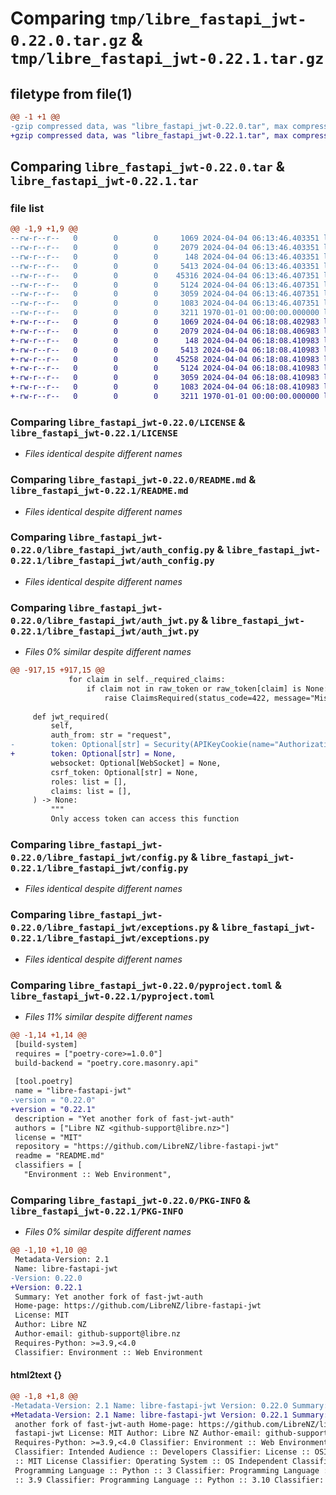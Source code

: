 # Comparing `tmp/libre_fastapi_jwt-0.22.0.tar.gz` & `tmp/libre_fastapi_jwt-0.22.1.tar.gz`

## filetype from file(1)

```diff
@@ -1 +1 @@
-gzip compressed data, was "libre_fastapi_jwt-0.22.0.tar", max compression
+gzip compressed data, was "libre_fastapi_jwt-0.22.1.tar", max compression
```

## Comparing `libre_fastapi_jwt-0.22.0.tar` & `libre_fastapi_jwt-0.22.1.tar`

### file list

```diff
@@ -1,9 +1,9 @@
--rw-r--r--   0        0        0     1069 2024-04-04 06:13:46.403351 libre_fastapi_jwt-0.22.0/LICENSE
--rw-r--r--   0        0        0     2079 2024-04-04 06:13:46.403351 libre_fastapi_jwt-0.22.0/README.md
--rw-r--r--   0        0        0      148 2024-04-04 06:13:46.403351 libre_fastapi_jwt-0.22.0/libre_fastapi_jwt/__init__.py
--rw-r--r--   0        0        0     5413 2024-04-04 06:13:46.403351 libre_fastapi_jwt-0.22.0/libre_fastapi_jwt/auth_config.py
--rw-r--r--   0        0        0    45316 2024-04-04 06:13:46.407351 libre_fastapi_jwt-0.22.0/libre_fastapi_jwt/auth_jwt.py
--rw-r--r--   0        0        0     5124 2024-04-04 06:13:46.407351 libre_fastapi_jwt-0.22.0/libre_fastapi_jwt/config.py
--rw-r--r--   0        0        0     3059 2024-04-04 06:13:46.407351 libre_fastapi_jwt-0.22.0/libre_fastapi_jwt/exceptions.py
--rw-r--r--   0        0        0     1083 2024-04-04 06:13:46.407351 libre_fastapi_jwt-0.22.0/pyproject.toml
--rw-r--r--   0        0        0     3211 1970-01-01 00:00:00.000000 libre_fastapi_jwt-0.22.0/PKG-INFO
+-rw-r--r--   0        0        0     1069 2024-04-04 06:18:08.402983 libre_fastapi_jwt-0.22.1/LICENSE
+-rw-r--r--   0        0        0     2079 2024-04-04 06:18:08.406983 libre_fastapi_jwt-0.22.1/README.md
+-rw-r--r--   0        0        0      148 2024-04-04 06:18:08.410983 libre_fastapi_jwt-0.22.1/libre_fastapi_jwt/__init__.py
+-rw-r--r--   0        0        0     5413 2024-04-04 06:18:08.410983 libre_fastapi_jwt-0.22.1/libre_fastapi_jwt/auth_config.py
+-rw-r--r--   0        0        0    45258 2024-04-04 06:18:08.410983 libre_fastapi_jwt-0.22.1/libre_fastapi_jwt/auth_jwt.py
+-rw-r--r--   0        0        0     5124 2024-04-04 06:18:08.410983 libre_fastapi_jwt-0.22.1/libre_fastapi_jwt/config.py
+-rw-r--r--   0        0        0     3059 2024-04-04 06:18:08.410983 libre_fastapi_jwt-0.22.1/libre_fastapi_jwt/exceptions.py
+-rw-r--r--   0        0        0     1083 2024-04-04 06:18:08.410983 libre_fastapi_jwt-0.22.1/pyproject.toml
+-rw-r--r--   0        0        0     3211 1970-01-01 00:00:00.000000 libre_fastapi_jwt-0.22.1/PKG-INFO
```

### Comparing `libre_fastapi_jwt-0.22.0/LICENSE` & `libre_fastapi_jwt-0.22.1/LICENSE`

 * *Files identical despite different names*

### Comparing `libre_fastapi_jwt-0.22.0/README.md` & `libre_fastapi_jwt-0.22.1/README.md`

 * *Files identical despite different names*

### Comparing `libre_fastapi_jwt-0.22.0/libre_fastapi_jwt/auth_config.py` & `libre_fastapi_jwt-0.22.1/libre_fastapi_jwt/auth_config.py`

 * *Files identical despite different names*

### Comparing `libre_fastapi_jwt-0.22.0/libre_fastapi_jwt/auth_jwt.py` & `libre_fastapi_jwt-0.22.1/libre_fastapi_jwt/auth_jwt.py`

 * *Files 0% similar despite different names*

```diff
@@ -917,15 +917,15 @@
             for claim in self._required_claims:
                 if claim not in raw_token or raw_token[claim] is None:
                     raise ClaimsRequired(status_code=422, message="Missing claim: team")
 
     def jwt_required(
         self,
         auth_from: str = "request",
-        token: Optional[str] = Security(APIKeyCookie(name="Authorization", auto_error=False)),
+        token: Optional[str] = None,
         websocket: Optional[WebSocket] = None,
         csrf_token: Optional[str] = None,
         roles: list = [],
         claims: list = [],
     ) -> None:
         """
         Only access token can access this function
```

### Comparing `libre_fastapi_jwt-0.22.0/libre_fastapi_jwt/config.py` & `libre_fastapi_jwt-0.22.1/libre_fastapi_jwt/config.py`

 * *Files identical despite different names*

### Comparing `libre_fastapi_jwt-0.22.0/libre_fastapi_jwt/exceptions.py` & `libre_fastapi_jwt-0.22.1/libre_fastapi_jwt/exceptions.py`

 * *Files identical despite different names*

### Comparing `libre_fastapi_jwt-0.22.0/pyproject.toml` & `libre_fastapi_jwt-0.22.1/pyproject.toml`

 * *Files 11% similar despite different names*

```diff
@@ -1,14 +1,14 @@
 [build-system]
 requires = ["poetry-core>=1.0.0"]
 build-backend = "poetry.core.masonry.api"
 
 [tool.poetry]
 name = "libre-fastapi-jwt"
-version = "0.22.0"
+version = "0.22.1"
 description = "Yet another fork of fast-jwt-auth"
 authors = ["Libre NZ <github-support@libre.nz>"]
 license = "MIT"
 repository = "https://github.com/LibreNZ/libre-fastapi-jwt"
 readme = "README.md"
 classifiers = [
   "Environment :: Web Environment",
```

### Comparing `libre_fastapi_jwt-0.22.0/PKG-INFO` & `libre_fastapi_jwt-0.22.1/PKG-INFO`

 * *Files 0% similar despite different names*

```diff
@@ -1,10 +1,10 @@
 Metadata-Version: 2.1
 Name: libre-fastapi-jwt
-Version: 0.22.0
+Version: 0.22.1
 Summary: Yet another fork of fast-jwt-auth
 Home-page: https://github.com/LibreNZ/libre-fastapi-jwt
 License: MIT
 Author: Libre NZ
 Author-email: github-support@libre.nz
 Requires-Python: >=3.9,<4.0
 Classifier: Environment :: Web Environment
```

#### html2text {}

```diff
@@ -1,8 +1,8 @@
-Metadata-Version: 2.1 Name: libre-fastapi-jwt Version: 0.22.0 Summary: Yet
+Metadata-Version: 2.1 Name: libre-fastapi-jwt Version: 0.22.1 Summary: Yet
 another fork of fast-jwt-auth Home-page: https://github.com/LibreNZ/libre-
 fastapi-jwt License: MIT Author: Libre NZ Author-email: github-support@libre.nz
 Requires-Python: >=3.9,<4.0 Classifier: Environment :: Web Environment
 Classifier: Intended Audience :: Developers Classifier: License :: OSI Approved
 :: MIT License Classifier: Operating System :: OS Independent Classifier:
 Programming Language :: Python :: 3 Classifier: Programming Language :: Python
 :: 3.9 Classifier: Programming Language :: Python :: 3.10 Classifier:
```

